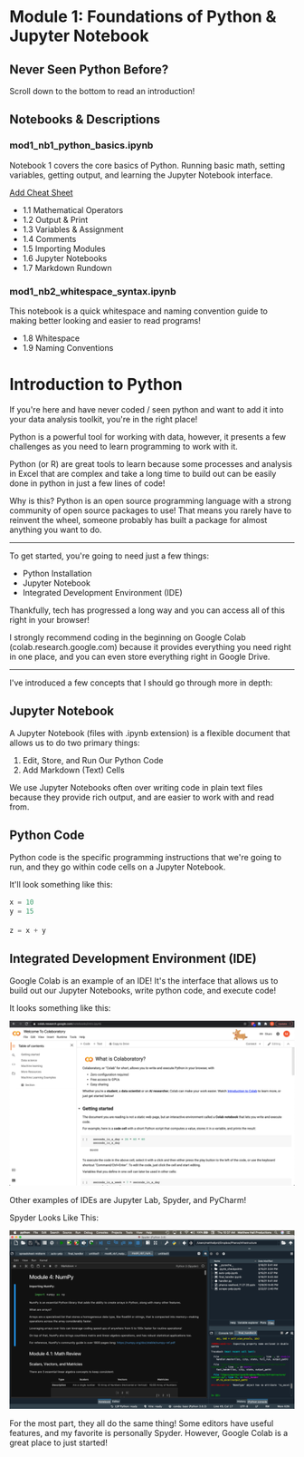 # Module 1: Foundations of Python & Jupyter Notebook

## Never Seen Python Before?

Scroll down to the bottom to read an introduction!

## Notebooks & Descriptions

### mod1_nb1_python_basics.ipynb

Notebook 1 covers the core basics of Python. Running basic math, setting variables, getting output, and learning the Jupyter Notebook interface.

[Add Cheat Sheet]()

- 1.1 Mathematical Operators
- 1.2 Output & Print
- 1.3 Variables & Assignment
- 1.4 Comments
- 1.5 Importing Modules
- 1.6 Jupyter Notebooks
- 1.7 Markdown Rundown

### mod1_nb2_whitespace_syntax.ipynb

This notebook is a quick whitespace and naming convention guide to making better looking and easier to read programs!

- 1.8 Whitespace
- 1.9 Naming Conventions

# Introduction to Python

If you're here and have never coded / seen python and want to add it into your data analysis toolkit, you're in the right place!

Python is a powerful tool for working with data, however, it presents a few challenges as you need to learn programming to work with it.

Python (or R) are great tools to learn because some processes and analysis in Excel that are complex and take a long time to build out can be easily done in python in just a few lines of code!

Why is this? Python is an open source programming language with a strong community of open source packages to use! That means you rarely have to reinvent the wheel, someone probably has built a package for almost anything you want to do.

---

To get started, you're going to need just a few things:

- Python Installation
- Jupyter Notebook
- Integrated Development Environment (IDE)

Thankfully, tech has progressed a long way and you can access all of this right in your browser!

I strongly recommend coding in the beginning on Google Colab (colab.research.google.com) because it provides everything you need right in one place, and you can even store everything right in Google Drive.

---

I've introduced a few concepts that I should go through more in depth:

## **Jupyter Notebook**

A Jupyter Notebook (files with .ipynb extension) is a flexible document that allows us to do two primary things:

1. Edit, Store, and Run Our Python Code
2. Add Markdown (Text) Cells

We use Jupyter Notebooks often over writing code in plain text files because they provide rich output, and are easier to work with and read from.

## **Python Code**

Python code is the specific programming instructions that we're going to run, and they go within code cells on a Jupyter Notebook.

It'll look something like this:

```python
x = 10
y = 15

z = x + y
```

## **Integrated Development Environment (IDE)**

Google Colab is an example of an IDE! It's the interface that allows us to build out our Jupyter Notebooks, write python code, and execute code!

It looks something like this:

![Screenshot of Google Colab Interface](https://github.com/mhall-simon/python/blob/main/data/screenshots/Screen%20Shot%202021-03-18%20at%2010.27.48%20AM.png?raw=True)

Other examples of IDEs are Jupyter Lab, Spyder, and PyCharm!

Spyder Looks Like This:

![Screenshot of Spyder Interface](https://github.com/mhall-simon/python/blob/main/data/screenshots/Screen%20Shot%202021-03-18%20at%2010.37.19%20AM.png?raw=True)

For the most part, they all do the same thing! Some editors have useful features, and my favorite is personally Spyder. However, Google Colab is a great place to just started!
